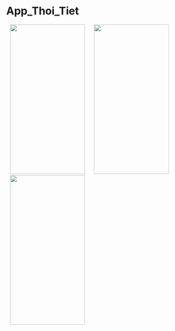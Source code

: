 # App_Thoi_Tiet

<p float="left" >
 <img hspace="10" src="https://user-images.githubusercontent.com/89559597/147638667-43c0b086-5e29-4c1b-bde8-091c3267bb0b.png" width="200" height="400" />
<img hspace="10" src="https://user-images.githubusercontent.com/89559597/147638772-def81a52-33a2-4952-b583-05f3d4f25cb4.png" width="200" height="400" />
<img hspace="10" src="https://user-images.githubusercontent.com/89559597/147639557-df465d32-1cb8-42c2-a348-8c073bd80c3c.png" width="200" height="400" />
</p>

